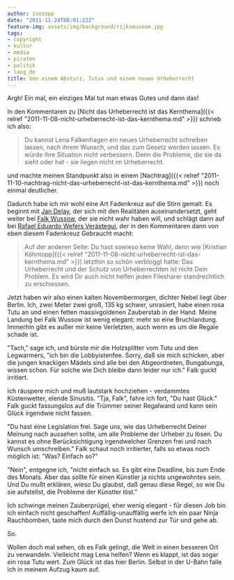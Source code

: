 ```yaml
---
author: isotopp
date: "2011-11-24T08:01:22Z"
feature-img: assets/img/background/rijksmuseum.jpg
tags:
- copyright
- kultur
- media
- piraten
- politik
- lang_de
title: Von einem Absturz, Tutus und einem neuen Urheberrecht
---
```

Argh! Ein mal, ein einziges Mal tut man etwas Gutes und dann das!

In den Kommentaren zu
[Nicht das Urheberrecht ist das Kernthema]({{< relref "2011-11-08-nicht-urheberrecht-ist-das-kernthema.md" >}})
schrieb ich also: 

> Du kannst Lena Falkenhagen ein neues Urheberrecht schreiben lassen, nach
> ihrem Wunsch, und das zum Gesetz werden lassen. Es würde ihre Situation
> nicht verbessern. Denn die Probleme, die sie da sieht oder hat - sie
> liegen nicht im Urheberrecht.

und machte meinen Standpunkt also in einem 
[Nachtrag]({{< relref "2011-11-10-nachtrag-nicht-das-urheberrecht-ist-das-kernthema.md" >}})
noch einmal deutlicher.

Dadurch habe ich mir wohl eine Art Fadenkreuz auf die Stirn gemalt. Es
beginnt mit <a
href='https://plus.google.com/115216050683969364926/posts/iDA4biF8vW6'>Jan
Delay</a>, der sich mit den Realitäten auseinandersetzt, geht weiter bei <a
href='https://plus.google.com/u/0/102666513321525188763/posts/4XN7G6YrMvq'>Falk
Wussow</a>, der sie nicht wahr haben will, und schlägt dann auf bei <a
href='https://plus.google.com/u/0/114575233187941940592/posts/DPCySa6DrJw'>Rafael
Eduardo Wefers Verástegui</a>, der in den Kommentaren dann von eben diesem
Fadenkreuz Gebraucht macht: 

> Auf der anderen Seite: Du hast sowieso keine Wahl, denn wie 
> [Kristian Köhntopp]({{< relref "2011-11-08-nicht-urheberrecht-ist-das-kernthema.md" >}})
>  letzthin so schön verbloggt hatte: Das Urheberrecht und der
> Schutz von Urheberrechten ist nicht Dein Problem. Es wird Dir auch nicht
> helfen jeden Filesharer standrechtlich zu erschiessen.

Jetzt haben wir also einen kalten Novembermorgen, dichter Nebel liegt über
Berlin. Ich, zwei Meter zwei groß, 135 kg schwer, unrasiert, habe einen rosa
Tutu an und einen fetten massivgoldenen Zauberstab in der Hand. Meine
Landung bei Falk Wussow ist wenig elegant: mehr so eine Bruchlandung.
Immerhin gibt es außer mir keine Verletzten, auch wenn es um die Regale
schade ist.

"Tach," sage ich, und bürste mir die Holzsplitter vom Tutu und den
Legwarmers, "ich bin die Lobbyistenfee. Sorry, daß sie mich schicken, aber
die jungen knackigen Mädels sind alle bei den Abgeordneten, Bungabunga,
wissen schon. Für solche wie Dich bleibe dann leider nur ich." Falk guckt
irritiert.

Ich räuspere mich und muß lautstark hochziehen - verdammtes Küstenwetter,
elende Sinusitis. "Tja, Falk", fahre ich fort, "Du hast Glück." Falk guckt
fassungslos auf die Trümmer seiner Regalwand und kann sein Glück irgendwie
nicht fassen.

"Du hast eine Legislation frei. Sage uns, wie das Urheberrecht Deiner
Meinung nach aussehen sollte, um alle Probleme der Urheber zu lösen. Du
kannst es ohne Berücksichtigung irgendwelcher Grenzen frei und nach Wunsch
umschreiben." Falk schaut noch irritierter, falls so etwas noch möglich ist:
"Was? Einfach so?"

"Nein", entgegne ich, "nicht einfach so. Es gibt eine Deadline, bis zum Ende
des Monats. Aber das sollte für einen Künstler ja nichts ungewohntes sein.
Und Du mußt erklären, wieso Du glaubst, daß genau diese Regel, so wie Du sie
aufstellst, die Probleme der Künstler löst."

Ich schwinge meinen Zauberprügel, eher wenig elegant - für diesen Job bin
ich einfach nicht geschaffen! Auffällig-unauffällig werfe ich ein paar Ninja
Rauchbomben, taste mich durch den Dunst hustend zur Tür und gehe ab.

So.

Wollen doch mal sehen, ob es Falk gelingt, die Welt in einen besseren Ort zu
verwandeln. Vielleicht mag Lena helfen? Wenn es klappt, ist das sogar ein
rosa Tutu wert. Zum Glück ist das hier Berlin. Selbst in der U-Bahn falle
ich in meinem Aufzug kaum auf.
